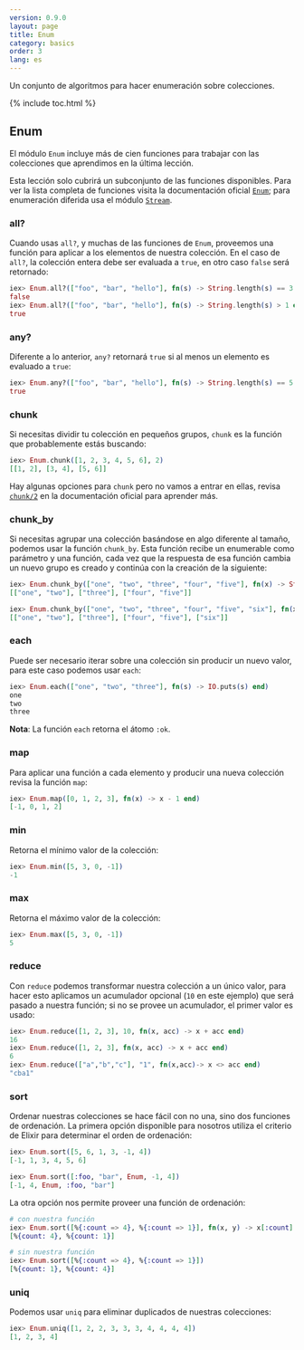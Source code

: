 ```yaml
---
version: 0.9.0
layout: page
title: Enum
category: basics
order: 3
lang: es
---
```


Un conjunto de algoritmos para hacer enumeración sobre colecciones.

{% include toc.html %}

## Enum

El módulo `Enum` incluye más de cien funciones para trabajar con las colecciones que aprendimos en la última lección.

Esta lección solo cubrirá un subconjunto de las funciones disponibles. Para ver la lista completa de funciones visita la documentación oficial [`Enum`](http://elixir-lang.org/docs/stable/elixir/Enum.html); para enumeración diferida usa el módulo [`Stream`](http://elixir-lang.org/docs/stable/elixir/Stream.html).


### all?

Cuando usas `all?`, y muchas de las funciones de `Enum`, proveemos una función para aplicar a los elementos de nuestra colección. En el caso de `all?`, la colección entera debe ser evaluada a `true`, en otro caso `false` será retornado:

```elixir
iex> Enum.all?(["foo", "bar", "hello"], fn(s) -> String.length(s) == 3 end)
false
iex> Enum.all?(["foo", "bar", "hello"], fn(s) -> String.length(s) > 1 end)
true
```

### any?

Diferente a lo anterior, `any?` retornará `true` si al menos un elemento es evaluado a `true`:

```elixir
iex> Enum.any?(["foo", "bar", "hello"], fn(s) -> String.length(s) == 5 end)
true
```

### chunk

Si necesitas dividir tu colección en pequeños grupos, `chunk` es la función que probablemente estás buscando:

```elixir
iex> Enum.chunk([1, 2, 3, 4, 5, 6], 2)
[[1, 2], [3, 4], [5, 6]]
```

Hay algunas opciones para `chunk` pero no vamos a entrar en ellas, revisa [`chunk/2`](http://elixir-lang.org/docs/stable/elixir/Enum.html#chunk/2) en la documentación oficial para aprender más.

### chunk_by

Si necesitas agrupar una colección basándose en algo diferente al tamaño, podemos usar la función `chunk_by`. Esta función recibe un enumerable como parámetro y una función, cada vez que la respuesta de esa función cambia un nuevo grupo es creado y continúa con la creación de la siguiente:

```elixir
iex> Enum.chunk_by(["one", "two", "three", "four", "five"], fn(x) -> String.length(x) end)
[["one", "two"], ["three"], ["four", "five"]]

iex> Enum.chunk_by(["one", "two", "three", "four", "five", "six"], fn(x) -> String.length(x) end)
[["one", "two"], ["three"], ["four", "five"], ["six"]]

```

### each

Puede ser necesario iterar sobre una colección sin producir un nuevo valor, para este caso podemos usar `each`:

```elixir
iex> Enum.each(["one", "two", "three"], fn(s) -> IO.puts(s) end)
one
two
three
```

__Nota__: La función `each` retorna el átomo `:ok`.

### map

Para aplicar una función a cada elemento y producir una nueva colección revisa la función `map`:

```elixir
iex> Enum.map([0, 1, 2, 3], fn(x) -> x - 1 end)
[-1, 0, 1, 2]
```

### min

Retorna el mínimo valor de la colección:

```elixir
iex> Enum.min([5, 3, 0, -1])
-1
```

### max

Retorna el máximo valor de la colección:

```elixir
iex> Enum.max([5, 3, 0, -1])
5
```

### reduce

Con `reduce` podemos transformar nuestra colección a un único valor, para hacer esto aplicamos un acumulador opcional (`10` en este ejemplo) que será pasado a nuestra función; si no se provee un acumulador, el primer valor es usado:

```elixir
iex> Enum.reduce([1, 2, 3], 10, fn(x, acc) -> x + acc end)
16
iex> Enum.reduce([1, 2, 3], fn(x, acc) -> x + acc end)
6
iex> Enum.reduce(["a","b","c"], "1", fn(x,acc)-> x <> acc end)
"cba1"
```

### sort

Ordenar nuestras colecciones se hace fácil con no una, sino dos funciones de ordenación. La primera opción disponible para nosotros utiliza el criterio de Elixir para determinar el orden de ordenación:

```elixir
iex> Enum.sort([5, 6, 1, 3, -1, 4])
[-1, 1, 3, 4, 5, 6]

iex> Enum.sort([:foo, "bar", Enum, -1, 4])
[-1, 4, Enum, :foo, "bar"]
```

La otra opción nos permite proveer una función de ordenación:

```elixir
# con nuestra función
iex> Enum.sort([%{:count => 4}, %{:count => 1}], fn(x, y) -> x[:count] > y[:count] end)
[%{count: 4}, %{count: 1}]

# sin nuestra función
iex> Enum.sort([%{:count => 4}, %{:count => 1}])
[%{count: 1}, %{count: 4}]
```

### uniq

Podemos usar `uniq` para eliminar duplicados de nuestras colecciones:

```elixir
iex> Enum.uniq([1, 2, 2, 3, 3, 3, 4, 4, 4, 4])
[1, 2, 3, 4]
```
